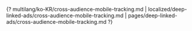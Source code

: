 {? multilang/ko-KR/cross-audience-mobile-tracking.md | localized/deep-linked-ads/cross-audience-mobile-tracking.md | pages/deep-linked-ads/cross-audience-mobile-tracking.md ?}
